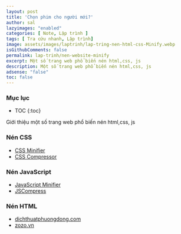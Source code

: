 ```yaml
---
layout: post
title: 'Chọn phim cho người mới?'
author: sal
lazyimages: "enabled"
categories: [ Note, Lập trình ]
tags: [ Tra cứu nhanh, Lập trình]
image: assets/images/laptrinh/lap-tring-nen-html-css-Minify.webp
isGithubComments: false
permalink: lap-trinh/nen-website-minify
excerpt: Một số trang web phổ biến nén html,css, js
description: Một số trang web phổ biến nén html,css, js
adsense: "false"
toc: false
---
```


### Mục lục
* TOC
{:toc}

Giới thiệu một số trang web phổ biến nén html,css, js

### **Nén CSS**

*   [CSS Minifier](https://cssminifier.com/)
*   [CSS Compressor](https://csscompressor.com/)

### **Nén JavaScript**

*   [JavaScript Minifier](https://javascript-minifier.com/)
*   [JSCompress](https://jscompress.com/)

### **Nén HTML**

*   [dichthuatphuongdong.com](https://dichthuatphuongdong.com/tienich/compress-css-html.html)
*   [zozo.vn](https://zozo.vn/ws/tools/minifytemplate)
